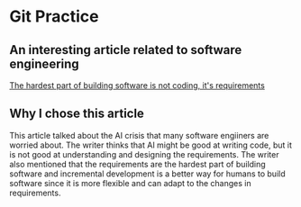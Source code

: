 # Git Practice
<!-- A simple project to practice a few git/github workflows.  Replace the contents of this file with the contents indicated in the [instructions](./instructions.md). -->

##  An interesting article related to software engineering
[The hardest part of building software is not coding, it's requirements][1]

##  Why I chose this article
This article talked about the AI crisis that many software engiiners are worried about. The writer thinks that AI might be good at writing code, but it is not good at understanding and designing the requirements. The writer also mentioned that the requirements are the hardest part of building software and incremental development is a better way for humans to build software since it is more flexible and can adapt to the changes in requirements. 


[1]: https://stackoverflow.blog/2023/12/29/the-hardest-part-of-building-software-is-not-coding-its-requirements/ "web1"

